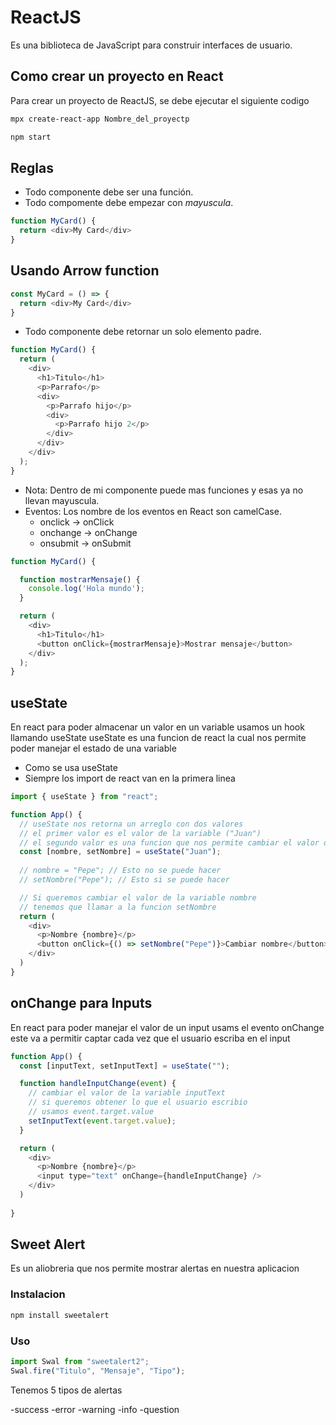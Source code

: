 # ReactJS

Es una biblioteca de JavaScript para construir interfaces de usuario.

## Como crear un proyecto en React

Para crear un proyecto de ReactJS, se debe ejecutar el siguiente codigo
```bash
mpx create-react-app Nombre_del_proyectp

```
```bash
npm start
```

## Reglas

- Todo componente debe ser una función.
- Todo compomente debe empezar con *mayuscula*.
```js
function MyCard() {
  return <div>My Card</div>
}
```
## Usando Arrow function
```js
const MyCard = () => {
  return <div>My Card</div>
}
```

- Todo componente debe retornar un solo elemento padre.
```js
function MyCard() {
  return (
    <div>
      <h1>Titulo</h1>
      <p>Parrafo</p>
      <div>
        <p>Parrafo hijo</p>
        <div>
          <p>Parrafo hijo 2</p>
        </div>
      </div>
    </div>
  );
}
```
- Nota: Dentro de mi componente puede mas funciones y esas ya no llevan mayuscula.
- Eventos: Los nombre de los eventos en React son camelCase.
  - onclick -> onClick
  - onchange -> onChange
  - onsubmit -> onSubmit
```js
function MyCard() {

  function mostrarMensaje() {
    console.log('Hola mundo');
  }

  return (
    <div>
      <h1>Titulo</h1>
      <button onClick={mostrarMensaje}>Mostrar mensaje</button>
    </div>
  );
}
```

## useState

En react para poder almacenar un valor en un variable usamos un hook llamando useState useState es una funcion de react la cual nos permite poder manejar el estado de una variable

* Como se usa useState
* Siempre los import de react van en la primera linea
```js
import { useState } from "react";

function App() {
  // useState nos retorna un arreglo con dos valores
  // el primer valor es el valor de la variable ("Juan")
  // el segundo valor es una funcion que nos permite cambiar el valor de la variable
  const [nombre, setNombre] = useState("Juan");
  
  // nombre = "Pepe"; // Esto no se puede hacer
  // setNombre("Pepe"); // Esto si se puede hacer

  // Si queremos cambiar el valor de la variable nombre
  // tenemos que llamar a la funcion setNombre
  return (
    <div>
      <p>Nombre {nombre}</p>
      <button onClick={() => setNombre("Pepe")}>Cambiar nombre</button>
    </div>
  )
}
```
## onChange para Inputs
En react para poder manejar el valor de un input usams el evento onChange este va a permitir captar cada vez que el usuario escriba en el input

```js
function App() {
  const [inputText, setInputText] = useState("");

  function handleInputChange(event) {
    // cambiar el valor de la variable inputText
    // si queremos obtener lo que el usuario escribio
    // usamos event.target.value
    setInputText(event.target.value);
  }

  return (
    <div>
      <p>Nombre {nombre}</p>
      <input type="text" onChange={handleInputChange} />
    </div>
  )
  
}
```

## Sweet Alert
Es un aliobreria que nos permite mostrar alertas en nuestra aplicacion

### Instalacion
```bash
npm install sweetalert
```

### Uso
```js
import Swal from "sweetalert2";
Swal.fire("Titulo", "Mensaje", "Tipo");
```
Tenemos 5 tipos de alertas

-success
-error
-warning
-info
-question
